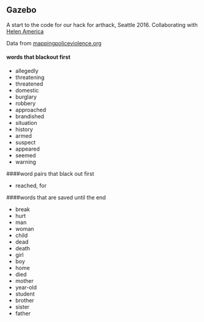 ## Gazebo
A start to the code for our hack for arthack, Seattle 2016.
Collaborating with [Helen America](http://www.strawberryghost.com/)

Data from [mappingpoliceviolence.org](http://mappingpoliceviolence.org/)

#### words that blackout first
* allegedly
* threatening
* threatened
* domestic
* burglary
* robbery
* approached
* brandished
* situation
* history
* armed
* suspect
* appeared
* seemed
* warning

####word pairs that black out first
* reached, for

####words that are saved until the end
* break
* hurt
* man
* woman
* child
* dead
* death
* girl
* boy
* home
* died
* mother
* year-old
* student
* brother
* sister
* father